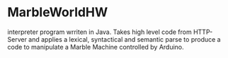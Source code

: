 # MarbleWorldHW

interpreter program wrriten in Java.
Takes high level code from HTTP-Server and applies a lexical, syntactical and semantic parse to produce a code to manipulate a Marble Machine controlled by Arduino. 
